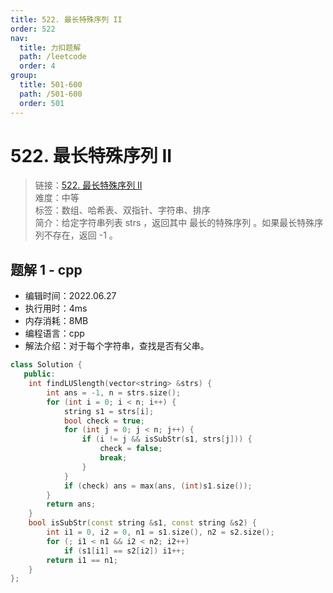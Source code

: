 ```yaml
---
title: 522. 最长特殊序列 II
order: 522
nav:
  title: 力扣题解
  path: /leetcode
  order: 4
group:
  title: 501-600
  path: /501-600
  order: 501
---
```


# 522. 最长特殊序列 II
    
> 链接：[522. 最长特殊序列 II](https://leetcode.cn/problems/longest-uncommon-subsequence-ii/)  
> 难度：中等  
> 标签：数组、哈希表、双指针、字符串、排序  
> 简介：给定字符串列表 strs ，返回其中 最长的特殊序列 。如果最长特殊序列不存在，返回 -1 。
      
## 题解 1 - cpp
- 编辑时间：2022.06.27
- 执行用时：4ms
- 内存消耗：8MB
- 编程语言：cpp
- 解法介绍：对于每个字符串，查找是否有父串。
```cpp
class Solution {
   public:
    int findLUSlength(vector<string> &strs) {
        int ans = -1, n = strs.size();
        for (int i = 0; i < n; i++) {
            string s1 = strs[i];
            bool check = true;
            for (int j = 0; j < n; j++) {
                if (i != j && isSubStr(s1, strs[j])) {
                    check = false;
                    break;
                }
            }
            if (check) ans = max(ans, (int)s1.size());
        }
        return ans;
    }
    bool isSubStr(const string &s1, const string &s2) {
        int i1 = 0, i2 = 0, n1 = s1.size(), n2 = s2.size();
        for (; i1 < n1 && i2 < n2; i2++)
            if (s1[i1] == s2[i2]) i1++;
        return i1 == n1;
    }
};
```

      
